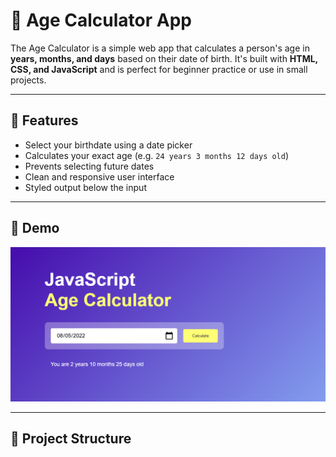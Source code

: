 # 📆 Age Calculator App

The Age Calculator is a simple web app that calculates a person's age in **years, months, and days** based on their date of birth. It's built with **HTML, CSS, and JavaScript** and is perfect for beginner practice or use in small projects.

---

## 🧮 Features

- Select your birthdate using a date picker
- Calculates your exact age (e.g. `24 years 3 months 12 days old`)
- Prevents selecting future dates
- Clean and responsive user interface
- Styled output below the input

---

## 🚀 Demo

![Age Calculator Screenshot](screenshot.PNG)

---

## 📂 Project Structure

